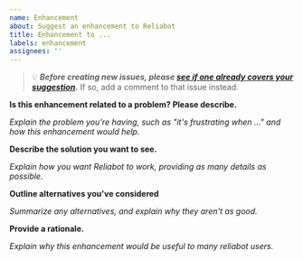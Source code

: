 ```yaml
---
name: Enhancement
about: Suggest an enhancement to Reliabot
title: Enhancement to ...
labels: enhancement
assignees: ''
---
```


> 💡 _**Before creating new issues, please
> [see if one already covers your suggestion][1].**_ If so, add a comment to
> that issue instead.

**Is this enhancement related to a problem? Please describe.**

_Explain the problem you're having, such as "it's frustrating when …" and how
this enhancement would help._

**Describe the solution you want to see.**

_Explain how you want Reliabot to work, providing as many details as possible._

**Outline alternatives you've considered**

_Summarize any alternatives, and explain why they aren't as good._

**Provide a rationale.**

_Explain why this enhancement would be useful to many reliabot users._

[1]: https://github.com/dupuy/reliabot/issues?q=is%3Aissue+sort%3Aupdated-desc
